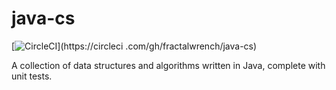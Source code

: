 # java-cs
[![CircleCI](https://circleci.com/gh/fractalwrench/java-cs.svg?style=shield)](https://circleci
.com/gh/fractalwrench/java-cs)

A collection of data structures and algorithms written in Java, complete with unit tests.
